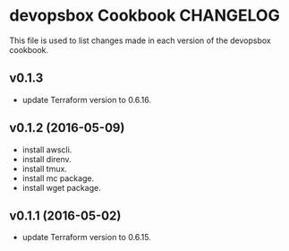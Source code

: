 # devopsbox Cookbook CHANGELOG

This file is used to list changes made in each version of the devopsbox cookbook.

## v0.1.3

 * update Terraform version to 0.6.16.

## v0.1.2 (2016-05-09)

 * install awscli.
 * install direnv.
 * install tmux.
 * install mc package.
 * install wget package.


## v0.1.1 (2016-05-02)

 * update Terraform version to 0.6.15.

